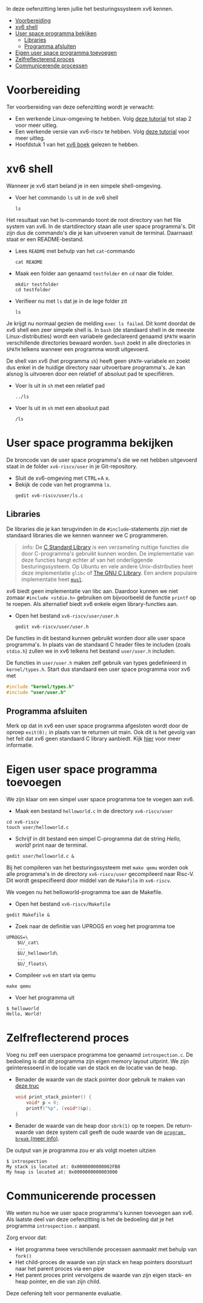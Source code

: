 In deze oefenzitting leren jullie het besturingssysteem xv6 kennen.

- [Voorbereiding](#voorbereiding)
- [xv6 shell](#xv6-shell)
- [User space programma bekijken](#user-space-programma-bekijken)
  - [Libraries](#libraries)
  - [Programma afsluiten](#programma-afsluiten)
- [Eigen user space programma toevoegen](#eigen-user-space-programma-toevoegen)
- [Zelfreflecterend proces](#zelfreflecterend-proces)
- [Communicerende processen](#communicerende-processen)

# Voorbereiding

Ter voorbereiding van deze oefenzitting wordt je verwacht:
* Een werkende Linux-omgeving te hebben. Volg [deze tutorial](https://github.com/informaticawerktuigen/klaarzetten-werkomgeving) tot stap 2 voor meer uitleg.
* Een werkende versie van xv6-riscv te hebben. Volg [deze tutorial](https://github.com/besturingssystemen/klaarzetten-werkomgeving) voor meer uitleg.
* Hoofdstuk 1 van het [xv6 boek](https://github.com/mit-pdos/xv6-riscv-book/) gelezen te hebben.

# xv6 shell

Wanneer je xv6 start beland je in een simpele shell-omgeving.

* Voer het commando ``ls`` uit in de xv6 shell
    ```shell
    ls
    ```
Het resultaat van het ls-commando toont de root directory van het file system van xv6. In de startdirectory staan alle user space programma's. Dit zijn dus de commando's die je kan uitvoeren vanuit de terminal.
Daarnaast staat er een README-bestand.

* Lees `README` met behulp van het `cat`-commando

    ```shell
    cat README
    ```

* Maak een folder aan genaamd `testfolder` en `cd` naar die folder.
  
  ```shell
  mkdir testfolder
  cd testfolder
  ```
* Verifieer nu met `ls` dat je in de lege folder zit
    ```shell
    ls
    ```

Je krijgt nu normaal gezien de melding `exec ls failed`. Dit komt doordat de xv6 shell een zeer simpele shell is. In `bash` (de standaard shell in de meeste Linux-distributies) wordt een variabele gedeclareerd genaamd `$PATH` waarin verschillende directories bewaard worden. `bash` zoekt in alle directories in `$PATH` telkens wanneer een programma wordt uitgevoerd. 

De shell van xv6 (het programma `sh`) heeft geen `$PATH`-variabele en zoekt dus enkel in de huidige directory naar uitvoerbare programma's. Je kan alsnog ls uitvoeren door een relatief of absoluut pad te specifiëren.

* Voer ls uit in `sh` met een relatief pad

    ```shell
    ../ls
    ```
* Voer ls uit in `sh` met een absoluut pad 
    ```shell
    /ls
    ```


# User space programma bekijken

De broncode van de user space programma's die we net hebben uitgevoerd staat in de folder `xv6-riscv/user` in je Git-repository.

* Sluit de xv6-omgeving met <kbd>CTRL</kbd>+<kbd>A</kbd> <kbd>x</kbd>.
* Bekijk de code van het programma `ls`.
  ```shell
  gedit xv6-riscv/user/ls.c
  ```

## Libraries
De libraries die je kan terugvinden in de `#include`-statements zijn niet de standaard libraries die we kennen wanneer we C programmeren.

> :info: De [C Standard Library](https://en.wikipedia.org/wiki/C_standard_library) is een verzameling nuttige functies die door C-programma's gebruikt kunnen worden. De implementatie van deze functies hangt echter af van het onderliggende besturingssysteem. Op Ubuntu en vele andere Unix-distributies heet deze implementatie `glibc` of [The GNU C Library](https://www.gnu.org/software/libc/). Een andere populaire implementatie heet [`musl`](https://musl.libc.org/).

xv6 biedt geen implementatie van libc aan. Daardoor kunnen we niet zomaar `#include <stdio.h>` gebruiken om bijvoorbeeld de functie `printf` op te roepen. 
Als alternatief biedt xv6 enkele eigen library-functies
aan.

* Open het bestand `xv6-riscv/user/user.h`

    ```shell
    gedit xv6-riscv/user/user.h
    ```

De functies in dit bestand kunnen gebruikt worden door alle user space programma's. In plaats van de standaard C header files te includen (zoals `stdio.h`) zullen we in xv6 telkens het bestand `user/user.h` includen. 

De functies in `user/user.h` maken zelf gebruik van types gedefinieerd in `kernel/types.h`. Start dus standaard een user space programma voor xv6 met

```c
#include "kernel/types.h"
#include "user/user.h"
```
## Programma afsluiten

Merk op dat in xv6 een user space programma afgesloten wordt door de oproep ```exit(0);``` in plaats van te returnen uit main. Ook dit is het gevolg van het feit dat xv6 geen standaard C library aanbiedt. Kijk [hier](https://stackoverflow.com/questions/3463551/what-is-the-difference-between-exit-and-return) voor meer informatie.

# Eigen user space programma toevoegen

We zijn klaar om een simpel user space programma toe te voegen aan xv6.

* Maak een bestand `helloworld.c` in de directory `xv6-riscv/user`

```shell
cd xv6-riscv
touch user/helloworld.c
```

* Schrijf in dit bestand een simpel C-programma dat de string *Hello, world!* print naar de terminal.

```shell
gedit user/helloworld.c &
```

Bij het compileren van het besturingssysteem met `make qemu` worden ook alle programma's in de directory `xv6-riscv/user` gecompileerd naar Risc-V. Dit wordt gespecifieerd door middel van de `Makefile` in `xv6-riscv`.  

We voegen nu het helloworld-programma toe aan de Makefile.


* Open het bestand `xv6-riscv/Makefile`
```shell
gedit Makefile &
```
* Zoek naar de definitie van UPROGS en voeg het programma toe
```
UPROGS=\
    $U/_cat\
    ...
    $U/_helloworld\
    ...
    $U/_floats\
```
* Compileer `xv6` en start via qemu
```shell
make qemu
```
* Voer het programma uit
```shell
$ helloworld
Hello, World!
```

# Zelfreflecterend proces

Voeg nu zelf een userspace programma toe genaamd `introspection.c`.
De bedoeling is dat dit programma zijn eigen memory layout uitprint. We zijn geïnteresseerd in de locatie van de stack en de locatie van de heap.

* Benader de waarde van de stack pointer door gebruik te maken van [deze truc](https://stackoverflow.com/questions/20059673/print-out-value-of-stack-pointer)
    ```c
    void print_stack_pointer() {
        void* p = 0;
        printf("%p", (void*)&p);
    }
    ```
* Benader de waarde van de heap door `sbrk(1)` op te roepen. De return-waarde van deze system call geeft de oude waarde van de [`program break` (meer info)](https://stackoverflow.com/questions/6338162/what-is-program-break-where-does-it-start-from-0x00).

De output van je programma zou er als volgt moeten uitzien
```shell
$ introspection
My stack is located at: 0x0000000000002FB8
My heap is located at: 0x0000000000003000
```


# Communicerende processen

We weten nu hoe we user space programma's kunnen toevoegen aan xv6. Als laatste deel van deze oefenzitting is het de bedoeling dat je het programma `introspection.c` aanpast.

Zorg ervoor dat:
  * Het programma twee verschillende processen aanmaakt met behulp van `fork()`
  * Het child-proces de waarde van zijn stack en heap pointers doorstuurt naar het parent proces via een pipe
  * Het parent proces print vervolgens de waarde van zijn eigen stack- en heap pointer, en die van zijn child.

Deze oefening telt voor permanente evaluatie.

